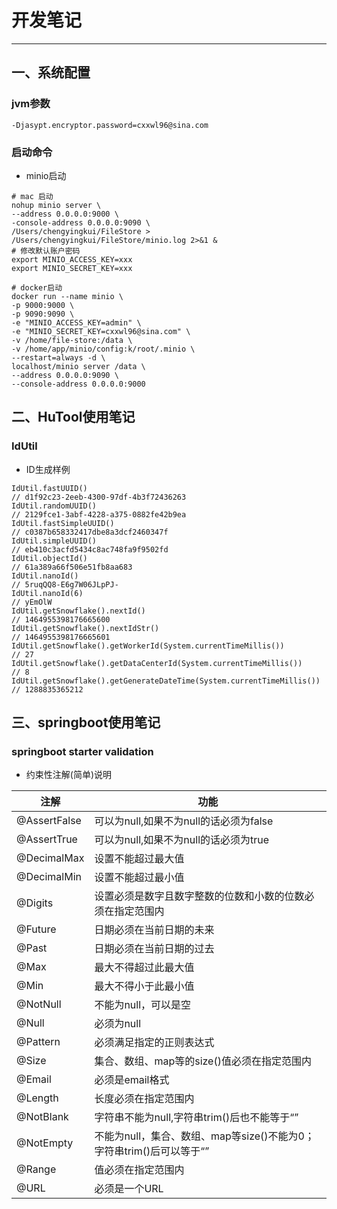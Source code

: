 # 开发笔记

***

## 一、系统配置

### jvm参数

```text
-Djasypt.encryptor.password=cxxwl96@sina.com
```

### 启动命令

+ minio启动

```shell
# mac 启动
nohup minio server \
--address 0.0.0.0:9000 \
-console-address 0.0.0.0:9090 \
/Users/chengyingkui/FileStore > /Users/chengyingkui/FileStore/minio.log 2>&1 &
# 修改默认账户密码
export MINIO_ACCESS_KEY=xxx
export MINIO_SECRET_KEY=xxx
```

``` shell
# docker启动
docker run --name minio \
-p 9000:9000 \
-p 9090:9090 \
-e "MINIO_ACCESS_KEY=admin" \
-e "MINIO_SECRET_KEY=cxxwl96@sina.com" \
-v /home/file-store:/data \
-v /home/app/minio/config:k/root/.minio \
--restart=always -d \
localhost/minio server /data \
--address 0.0.0.0:9090 \
--console-address 0.0.0.0:9000
```

## 二、HuTool使用笔记

### IdUtil

+ ID生成样例

```text
IdUtil.fastUUID()                                                      // d1f92c23-2eeb-4300-97df-4b3f72436263
IdUtil.randomUUID()                                                    // 2129fce1-3abf-4228-a375-0882fe42b9ea
IdUtil.fastSimpleUUID()                                                // c0387b658332417dbe8a3dcf2460347f
IdUtil.simpleUUID()                                                    // eb410c3acfd5434c8ac748fa9f9502fd
IdUtil.objectId()                                                      // 61a389a66f506e51fb8aa683
IdUtil.nanoId()                                                        // 5ruqQQ8-E6g7W06JLpPJ-
IdUtil.nanoId(6)                                                       // yEmOlW
IdUtil.getSnowflake().nextId()                                         // 1464955398176665600
IdUtil.getSnowflake().nextIdStr()                                      // 1464955398176665601
IdUtil.getSnowflake().getWorkerId(System.currentTimeMillis())          // 27
IdUtil.getSnowflake().getDataCenterId(System.currentTimeMillis())      // 8
IdUtil.getSnowflake().getGenerateDateTime(System.currentTimeMillis())  // 1288835365212
```

## 三、springboot使用笔记

### springboot starter validation

+ 约束性注解(简单)说明

| 注解           | 功能                                            |
|--------------|-----------------------------------------------|
| @AssertFalse | 可以为null,如果不为null的话必须为false                    | 
| @AssertTrue  | 可以为null,如果不为null的话必须为true                     | 
| @DecimalMax  | 设置不能超过最大值                                     | 
| @DecimalMin  | 设置不能超过最小值                                     | 
| @Digits      | 设置必须是数字且数字整数的位数和小数的位数必须在指定范围内                 | 
| @Future      | 日期必须在当前日期的未来                                  | 
| @Past        | 日期必须在当前日期的过去                                  | 
| @Max         | 最大不得超过此最大值                                    | 
| @Min         | 最大不得小于此最小值                                    | 
| @NotNull     | 不能为null，可以是空                                  | 
| @Null        | 必须为null                                       | 
| @Pattern     | 必须满足指定的正则表达式                                  | 
| @Size        | 集合、数组、map等的size()值必须在指定范围内                    | 
| @Email       | 必须是email格式                                    | 
| @Length      | 长度必须在指定范围内                                    | 
| @NotBlank    | 字符串不能为null,字符串trim()后也不能等于“”                  | 
| @NotEmpty    | 不能为null，集合、数组、map等size()不能为0；字符串trim()后可以等于“” | 
| @Range       | 值必须在指定范围内                                     | 
| @URL         | 必须是一个URL                                      | 